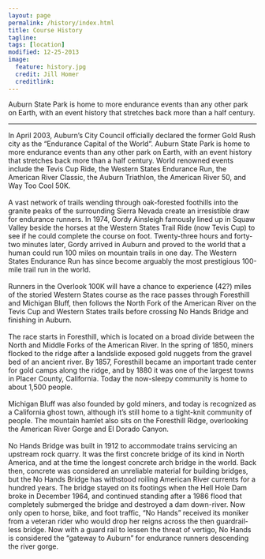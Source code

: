 ```yaml
---
layout: page
permalink: /history/index.html
title: Course History
tagline: 
tags: [location]
modified: 12-25-2013
image:
  feature: history.jpg
  credit: Jill Homer
  creditlink: 
---
```


<p class="lead">Auburn State Park is home to more endurance events than any other park on Earth, with an event history that stretches back more than a half century.</p>

<hr>

In April 2003, Auburn’s City Council officially declared the former Gold Rush city as the “Endurance Capital of the World”. Auburn State Park is home to more endurance events than any other park on Earth, with an event history that stretches back more than a half century. World renowned events include the Tevis Cup Ride, the Western States Endurance Run, the American River Classic, the Auburn Triathlon, the American River 50, and Way Too Cool 50K. 
<br><br>
A vast network of trails wending through oak-forested foothills into the granite peaks of the surrounding Sierra Nevada create an irresistible draw for endurance runners. In 1974, Gordy Ainsleigh famously lined up in Squaw Valley beside the horses at the Western States Trail Ride (now Tevis Cup) to see if he could complete the course on foot. Twenty-three hours and forty-two minutes later, Gordy arrived in Auburn and proved to the world that a human could run 100 miles on mountain trails in one day. The Western States Endurance Run has since become arguably the most prestigious 100-mile trail run in the world. 
<br><br>
Runners in the Overlook 100K will have a chance to experience (42?) miles of the storied Western States course as the race passes through Foresthill and Michigan Bluff, then follows the North Fork of the American River on the Tevis Cup and Western States trails before crossing No Hands Bridge and finishing in Auburn. 
<br><br>
The race starts in Foresthill, which is located on a broad divide between the North and Middle Forks of the American River. In the spring of 1850, miners flocked to the ridge after a landslide exposed gold nuggets from the gravel bed of an ancient river. By 1857, Foresthill became an important trade center for gold camps along the ridge, and by 1880 it was one of the largest towns in Placer County, California. Today the now-sleepy community is home to about 1,500 people.
<br><br>
Michigan Bluff was also founded by gold miners, and today is recognized as a California ghost town, although it’s still home to a tight-knit community of people. The mountain hamlet also sits on the Foresthill Ridge, overlooking the American River Gorge and El Dorado Canyon. 
<br><br>
No Hands Bridge was built in 1912 to accommodate trains servicing an upstream rock quarry. It was the first concrete bridge of its kind in North America, and at the time the longest concrete arch bridge in the world. Back then, concrete was considered an unreliable material for building bridges, but the No Hands Bridge has withstood roiling American River currents for a hundred years. The bridge stayed on its footings when the Hell Hole Dam broke in December 1964, and continued standing after a 1986 flood that completely submerged the bridge and destroyed a dam down-river. Now only open to horse, bike, and foot traffic, “No Hands” received its moniker from a veteran rider who would drop her reigns across the then guardrail-less bridge. Now with a guard rail to lessen the threat of vertigo, No Hands is considered the “gateway to Auburn” for endurance runners descending the river gorge. 

